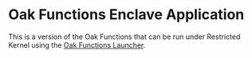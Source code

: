 # Oak Functions Enclave Application

This is a version of the Oak Functions that can be run under Restricted Kernel
using the [Oak Functions Launcher](../../oak_functions_launcher/README.md).
